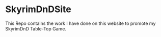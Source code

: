 # SkyrimDnDSite
This Repo contains the work I have done on this website to promote my SkyrimDnD Table-Top Game.
